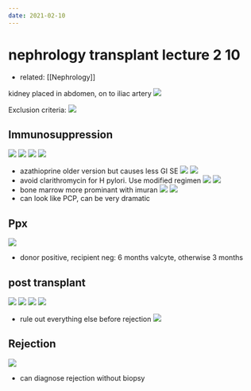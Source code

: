 ```yaml
---
date: 2021-02-10
---
```


# nephrology transplant lecture 2 10

- related: [[Nephrology]]

kidney placed in abdomen, on to iliac artery
![](https://photos.thisispiggy.com/file/wikiFiles/20210210143612.png)

Exclusion criteria:
![](https://photos.thisispiggy.com/file/wikiFiles/20210210143759.png)

## Immunosuppression

![](https://photos.thisispiggy.com/file/wikiFiles/20210210145056.png)
![](https://photos.thisispiggy.com/file/wikiFiles/20210210145638.png)
![](https://photos.thisispiggy.com/file/wikiFiles/20210210145114.png)
![](https://photos.thisispiggy.com/file/wikiFiles/20210210145303.png)

- azathioprine older version but causes less GI SE
  ![](https://photos.thisispiggy.com/file/wikiFiles/20210210145742.png)
  ![](https://photos.thisispiggy.com/file/wikiFiles/20210210150105.png)
- avoid clarithromycin for H pylori. Use modified regimen
  ![](https://photos.thisispiggy.com/file/wikiFiles/20210210150314.png)
  ![](https://photos.thisispiggy.com/file/wikiFiles/20210210150420.png)
- bone marrow more prominant with imuran
  ![](https://photos.thisispiggy.com/file/wikiFiles/20210210150523.png)
  ![](https://photos.thisispiggy.com/file/wikiFiles/20210210150702.png)
- can look like PCP, can be very dramatic

## Ppx

![](https://photos.thisispiggy.com/file/wikiFiles/20210210150924.png)

- donor positive, recipient neg: 6 months valcyte, otherwise 3 months

## post transplant

![](https://photos.thisispiggy.com/file/wikiFiles/20210210151455.png)
![](https://photos.thisispiggy.com/file/wikiFiles/20210210151611.png)
![](https://photos.thisispiggy.com/file/wikiFiles/20210210151820.png)
![](https://photos.thisispiggy.com/file/wikiFiles/20210210152115.png)

- rule out everything else before rejection
  ![](https://photos.thisispiggy.com/file/wikiFiles/20210210152245.png)

## Rejection

![](https://photos.thisispiggy.com/file/wikiFiles/20210210152531.png)

- can diagnose rejection without biopsy
